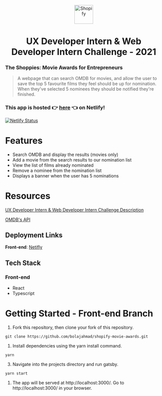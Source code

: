 <p align="center">
  <a href="https://www.shopify.com/">
    <img alt="Shopify" src="./public/images/shopify-challenge-movies.jpeg" width="60" />
  </a>
</p>
<h1 align="center">
  UX Developer Intern & Web Developer Intern Challenge - 2021
</h1>

### The Shoppies: Movie Awards for Entrepreneurs

> A webpage that can search OMDB for movies, and allow the user to save the top 5 favourite films they feel should be up for nomination. When they've selected 5 nominees they should be notified they're finished.

### This app is hosted 👉 [here](https://the-shoppies-movies.netlify.app) 👈 on Netlify! 

[![Netlify Status](https://api.netlify.com/api/v1/badges/24065bd4-6c73-4bbc-8c56-c818ea8e3bf0/deploy-status)](https://app.netlify.com/sites/the-shoppies-movies/deploys)


# Features
- Search OMDB and display the results (movies only)
- Add a movie from the search results to our nomination list
- View the list of films already nominated
- Remove a nominee from the nomination list
- Displays a banner when the user has 5 nominations

# Resources

[UX Developer Intern & Web Developer Intern Challenge Description](https://docs.google.com/document/d/1AZO0BZwn1Aogj4f3PDNe1mhq8pKsXZxtrG--EIbP_-w/edito)

[OMDB's API](http://www.omdbapi.com/apikey.aspx)

## Deployment Links

**Front-end**: [Netifly](https://the-shoppies-movies.netlify.app)

## Tech Stack

### Front-end
 - React
 - Typescript

# Getting Started - Front-end Branch

1. Fork this repository, then clone your fork of this repository.

```shell 
git clone https://github.com/bolajahmad/shopify-movie-awards.git
```

1. Install dependencies using the yarn install command.
```shell 
yarn
```
3. Navigate into the projects directory and run gatsby.

```shell 
yarn start
```
1. The app will be served at http://localhost:3000/. Go to http://localhost:3000/ in your browser.
